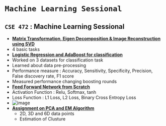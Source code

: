  # **`Machine Learning Sessional`**

 
## **`CSE 472` : Machine Learning Sessional**

- [**Matrix Transformation, Eigen Decomposition & Image Reconstruction using SVD**](https://github.com/ayeshathoi/Machine-Learning-Session-472/tree/main/ML%20offline%201)
 - 4 basic tasks 
- [**Logistic Regression and AdaBoost for classification**](https://github.com/ayeshathoi/Machine-Learning-Session-472/tree/main/ML%20Offline%202)
 - Worked on 3 datasets for classification task
 - Learned about data pre-processing
 - Performance measure : Accuracy, Sensitivity, Specificity, Precision, False discovery rate, F1 score
 - Measured performance changing boosting rounds  
- [**Feed Forward Network from Scratch**](https://github.com/ayeshathoi/Machine-Learning-Session-472/tree/main/ML%20offline%203)
 - Activation Function : Relu, Softmax, tanh
 - Loss Function : L1 Loss, L2 Loss, Binary Cross Entropy Loss  
 - ![image](https://github.com/ayeshathoi/Machine-Learning-Session-472/assets/79919256/9299dda6-d550-4a99-a4dc-0aace29789dd) 
- [**Assignment on PCA and EM Algorithm**](https://github.com/ayeshathoi/Machine-Learning-Session-472/tree/main/ML%20offline%204)
  -   2D, 3D and 6D data points
  -   Estimation of Clusture
